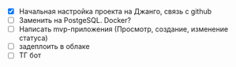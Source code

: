 - [x] Начальная настройка проекта на Джанго, связь с github
- [ ] Заменить на PostgeSQL. Docker?
- [ ] Написать mvp-приложения (Просмотр, создание, изменение статуса)
- [ ] задеплоить в облаке
- [ ] ТГ бот